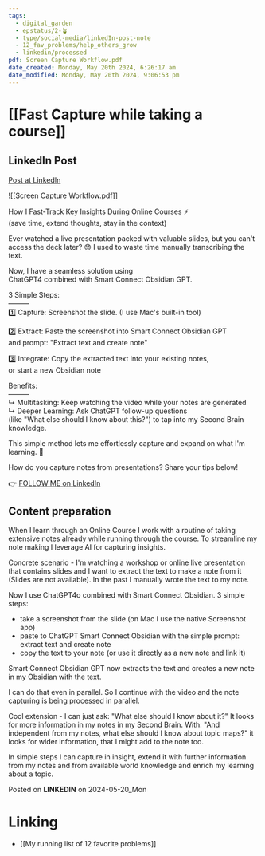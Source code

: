 ```yaml
---
tags:
  - digital_garden
  - epstatus/2-🪴
  - type/social-media/linkedIn-post-note
  - 12_fav_problems/help_others_grow
  - linkedin/processed
pdf: Screen Capture Workflow.pdf
date_created: Monday, May 20th 2024, 6:26:17 am
date_modified: Monday, May 20th 2024, 9:06:53 pm
---
```

# [[Fast Capture while taking a course]]
## LinkedIn Post
[Post at LinkedIn](https://www.linkedin.com/posts/sebastiankamilli_fast-track-key-insights-during-online-courses-activity-7198223441701875712-DXIj?utm_source=share&utm_medium=member_desktop)

![[Screen Capture Workflow.pdf]]

How I Fast-Track Key Insights During Online Courses ⚡️  
(save time, extend thoughts, stay in the context)  
  
Ever watched a live presentation packed with valuable slides, but you can't access the deck later? 😓 I used to waste time manually transcribing the text.  
  
Now, I have a seamless solution using  
ChatGPT4 combined with Smart Connect Obsidian GPT.  
  
3 Simple Steps:  
———  
1️⃣ Capture: Screenshot the slide. (I use Mac's built-in tool)  
  
2️⃣ Extract: Paste the screenshot into Smart Connect Obsidian GPT  
and prompt: "Extract text and create note"  
  
3️⃣ Integrate: Copy the extracted text into your existing notes,  
or start a new Obsidian note  
  
Benefits:  
———  
↳ Multitasking: Keep watching the video while your notes are generated  
↳ Deeper Learning: Ask ChatGPT follow-up questions  
(like "What else should I know about this?") to tap into my Second Brain knowledge.  
  
This simple method lets me effortlessly capture and expand on what I'm learning. 🙌  
  
How do you capture notes from presentations? Share your tips below!

👉 [FOLLOW ME on LinkedIn](https://www.linkedin.com/comm/mynetwork/discovery-see-all?usecase=PEOPLE_FOLLOWS&followMember=sebastiankamilli)

## Content preparation
When I learn through an Online Course I work with a routine of taking extensive notes already while running through the course. To streamline my note making I leverage AI for capturing insights. 

Concrete scenario - I'm watching a workshop or online live presentation that contains slides and I want to extract the text to make a note from it (Slides are not available).  In the past I manually wrote the text to my note. 

Now I use ChatGPT4o combined with Smart Connect Obsidian.
3 simple steps:
+ take a screenshot from the slide (on Mac I use the native Screenshot app)
+ paste to ChatGPT Smart Connect Obsidian with the simple prompt: extract text and create note
+ copy the text to your note (or use it directly as a new note and link it)

Smart Connect Obsidian GPT now extracts the text and creates a new note in my Obsidian with the text.

I can do that even in parallel. So I continue with the video and the note capturing is being processed in parallel. 

Cool extension - I can just ask: "What else should I know about it?" It looks for more information in my notes in my Second Brain. 
With: "And independent from my notes, what else should I know about topic maps?" it looks for wider information, that I might add to the note too.

In simple steps I can capture in insight, extend it with further information from my notes and from available world knowledge and enrich my learning about a topic. 



Posted on **LINKEDIN** on 2024-05-20_Mon
# Linking
+ [[My running list of 12 favorite problems]]